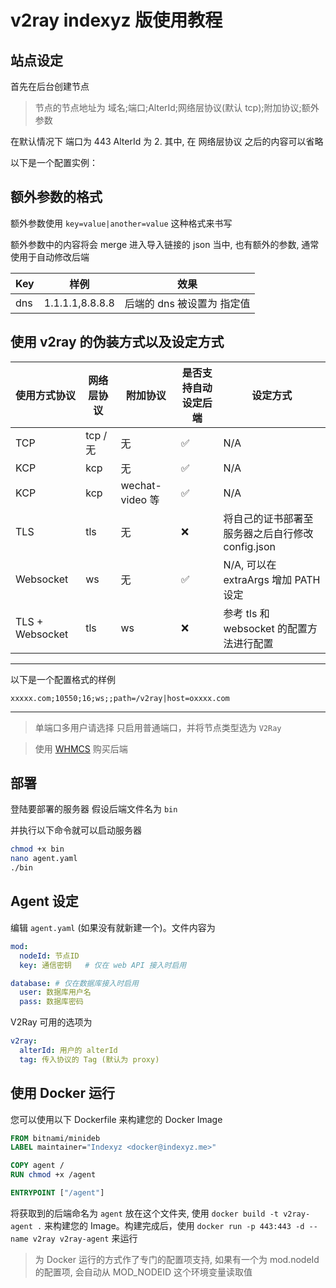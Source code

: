 # v2ray indexyz 版使用教程

## 站点设定

首先在后台创建节点

> 节点的节点地址为 域名;端口;AlterId;网络层协议(默认 tcp);附加协议;额外参数

在默认情况下 端口为 443 AlterId 为 2. 其中, 在 网络层协议 之后的内容可以省略

以下是一个配置实例：

## 额外参数的格式

额外参数使用 `key=value|another=value` 这种格式来书写

额外参数中的内容将会 merge 进入导入链接的 json 当中, 也有额外的参数, 通常使用于自动修改后端

| Key | 样例 | 效果 |
| --- | --- | --- |
| dns | 1.1.1.1,8.8.8.8 | 后端的 dns 被设置为 指定值 |


## 使用 v2ray 的伪装方式以及设定方式

| 使用方式协议 | 网络层协议 | 附加协议 | 是否支持自动设定后端 | 设定方式 | 
| --- |-------------| ---| -----| --- |
| TCP | tcp / 无 | 无 | ✅ | N/A |
| KCP | kcp | 无 | ✅ | N/A |
| KCP | kcp | wechat-video 等 | ✅ | N/A |
| TLS | tls | 无 | ❌ | 将自己的证书部署至服务器之后自行修改 config.json |
| Websocket | ws | 无 | ✅ | N/A, 可以在 extraArgs 增加 PATH 设定 |
| TLS + Websocket | tls | ws | ❌ | 参考 tls 和 websocket 的配置方法进行配置 |

---

以下是一个配置格式的样例

```
xxxxx.com;10550;16;ws;;path=/v2ray|host=oxxxx.com
```

---

> 单端口多用户请选择 只启用普通端口，并将节点类型选为 `V2Ray`

> 使用 [WHMCS](https://whmcs.indexyz.me/aff.php?aff=1) 购买后端

## 部署

登陆要部署的服务器 假设后端文件名为 `bin`

并执行以下命令就可以启动服务器

```bash
chmod +x bin
nano agent.yaml
./bin
```

## Agent 设定

编辑 `agent.yaml` (如果没有就新建一个)。文件内容为

```yaml
mod:
  nodeId: 节点ID
  key: 通信密钥   # 仅在 web API 接入时启用

database: # 仅在数据库接入时启用
  user: 数据库用户名
  pass: 数据库密码
```

V2Ray 可用的选项为

```yaml
v2ray:
  alterId: 用户的 alterId
  tag: 传入协议的 Tag (默认为 proxy)
```

## 使用 Docker 运行

您可以使用以下 Dockerfile 来构建您的 Docker Image

```dockerfile
FROM bitnami/minideb
LABEL maintainer="Indexyz <docker@indexyz.me>"

COPY agent /
RUN chmod +x /agent

ENTRYPOINT ["/agent"]
```

将获取到的后端命名为 `agent` 放在这个文件夹, 使用 `docker build -t v2ray-agent .` 来构建您的 Image。构建完成后，使用 `docker run -p 443:443 -d --name v2ray v2ray-agent` 来运行

> 为 Docker 运行的方式作了专门的配置项支持, 如果有一个为 mod.nodeId 的配置项, 会自动从 MOD_NODEID 这个环境变量读取值